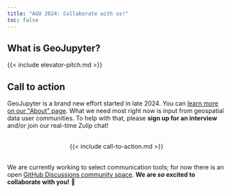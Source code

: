 ```yaml
---
title: "AGU 2024: Collaborate with us!"
toc: false
---
```


## What is GeoJupyter?

{{< include elevator-pitch.md >}}


## Call to action

GeoJupyter is a brand new effort started in late 2024. You can
[learn more on our "About" page](/about). What we need most right now is
input from geospatial data user communities. To help with that, please **sign up for an
interview** and/or join our real-time Zulip chat!

<br />
<center>
{{< include call-to-action.md >}}
</center>
<br />

We are currently working to select communication tools; for now there is an open
[GitHub Discussions community space](https://github.com/orgs/geojupyter/discussions).
**We are _so_ excited to collaborate with you!** :star_struck:
